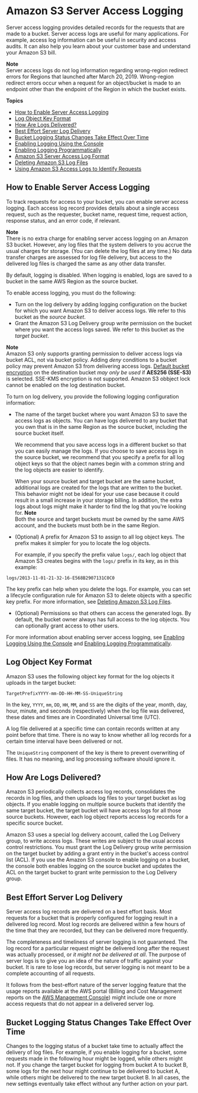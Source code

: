 # Amazon S3 Server Access Logging<a name="ServerLogs"></a>

Server access logging provides detailed records for the requests that are made to a bucket\. Server access logs are useful for many applications\. For example, access log information can be useful in security and access audits\. It can also help you learn about your customer base and understand your Amazon S3 bill\.

**Note**  
Server access logs do not log information regarding wrong\-region redirect errors for Regions that launched after March 20, 2019\. Wrong\-region redirect errors occur when a request for an object/bucket is made to an endpoint other than the endpoint of the Region in which the bucket exists\. 

**Topics**
+ [How to Enable Server Access Logging](#server-access-logging-overview)
+ [Log Object Key Format](#server-log-keyname-format)
+ [How Are Logs Delivered?](#how-logs-delivered)
+ [Best Effort Server Log Delivery](#LogDeliveryBestEffort)
+ [Bucket Logging Status Changes Take Effect Over Time](#BucketLoggingStatusChanges)
+ [Enabling Logging Using the Console](enable-logging-console.md)
+ [Enabling Logging Programmatically](enable-logging-programming.md)
+ [Amazon S3 Server Access Log Format](LogFormat.md)
+ [Deleting Amazon S3 Log Files](deleting-log-files-lifecycle.md)
+ [Using Amazon S3 Access Logs to Identify Requests](using-s3-access-logs-to-idenitfy-requests.md)

## How to Enable Server Access Logging<a name="server-access-logging-overview"></a>

To track requests for access to your bucket, you can enable server access logging\. Each access log record provides details about a single access request, such as the requester, bucket name, request time, request action, response status, and an error code, if relevant\. 

**Note**  
There is no extra charge for enabling server access logging on an Amazon S3 bucket\. However, any log files that the system delivers to you accrue the usual charges for storage\. \(You can delete the log files at any time\.\) No data transfer charges are assessed for log file delivery, but access to the delivered log files is charged the same as any other data transfer\. 

 By default, logging is disabled\. When logging is enabled, logs are saved to a bucket in the same AWS Region as the source bucket\. 

To enable access logging, you must do the following: 
+  Turn on the log delivery by adding logging configuration on the bucket for which you want Amazon S3 to deliver access logs\. We refer to this bucket as the *source bucket*\. 
+  Grant the Amazon S3 Log Delivery group write permission on the bucket where you want the access logs saved\. We refer to this bucket as the *target bucket*\. 

**Note**  
 Amazon S3 only supports granting permission to deliver access logs via bucket ACL, not via bucket policy\.
 Adding *deny* conditions to a bucket policy may prevent Amazon S3 from delivering access logs\.
 [Default bucket encryption](bucket-encryption.html) on the destination bucket *may only be used* if **AES256 \(SSE\-S3\)** is selected\. SSE\-KMS encryption is not supported\. 
Amazon S3 obbject lock cannot be enabled on the log destination bucket\.

To turn on log delivery, you provide the following logging configuration information:
+ The name of the target bucket where you want Amazon S3 to save the access logs as objects\. You can have logs delivered to any bucket that you own that is in the same Region as the source bucket, including the source bucket itself\. 

  We recommend that you save access logs in a different bucket so that you can easily manage the logs\. If you choose to save access logs in the source bucket, we recommend that you specify a prefix for all log object keys so that the object names begin with a common string and the log objects are easier to identify\. 

  When your source bucket and target bucket are the same bucket, additional logs are created for the logs that are written to the bucket\. This behavior might not be ideal for your use case because it could result in a small increase in your storage billing\. In addition, the extra logs about logs might make it harder to find the log that you're looking for\.
**Note**  
Both the source and target buckets must be owned by the same AWS account, and the buckets must both be in the same Region\.
+  \(Optional\) A prefix for Amazon S3 to assign to all log object keys\. The prefix makes it simpler for you to locate the log objects\. 

   For example, if you specify the prefix value `logs/`, each log object that Amazon S3 creates begins with the `logs/` prefix in its key, as in this example:

  ```
  logs/2013-11-01-21-32-16-E568B2907131C0C0
  ```

   The key prefix can help when you delete the logs\. For example, you can set a lifecycle configuration rule for Amazon S3 to delete objects with a specific key prefix\. For more information, see [Deleting Amazon S3 Log Files](deleting-log-files-lifecycle.md)\.
+  \(Optional\) Permissions so that others can access the generated logs\. By default, the bucket owner always has full access to the log objects\. You can optionally grant access to other users\. 

For more information about enabling server access logging, see [Enabling Logging Using the Console](enable-logging-console.md) and [Enabling Logging Programmatically](enable-logging-programming.md)\. 

## Log Object Key Format<a name="server-log-keyname-format"></a>

Amazon S3 uses the following object key format for the log objects it uploads in the target bucket:

```
TargetPrefixYYYY-mm-DD-HH-MM-SS-UniqueString 
```

 In the key, `YYYY`, `mm`, `DD`, `HH`, `MM`, and `SS` are the digits of the year, month, day, hour, minute, and seconds \(respectively\) when the log file was delivered, these dates and times are in Coordinated Universal time \(UTC\)\. 

A log file delivered at a specific time can contain records written at any point before that time\. There is no way to know whether all log records for a certain time interval have been delivered or not\. 

 The `UniqueString` component of the key is there to prevent overwriting of files\. It has no meaning, and log processing software should ignore it\. 

## How Are Logs Delivered?<a name="how-logs-delivered"></a>

Amazon S3 periodically collects access log records, consolidates the records in log files, and then uploads log files to your target bucket as log objects\. If you enable logging on multiple source buckets that identify the same target bucket, the target bucket will have access logs for all those source buckets\. However, each log object reports access log records for a specific source bucket\. 

Amazon S3 uses a special log delivery account, called the Log Delivery group, to write access logs\. These writes are subject to the usual access control restrictions\. You must grant the Log Delivery group write permission on the target bucket by adding a grant entry in the bucket's access control list \(ACL\)\. If you use the Amazon S3 console to enable logging on a bucket, the console both enables logging on the source bucket and updates the ACL on the target bucket to grant write permission to the Log Delivery group\.

## Best Effort Server Log Delivery<a name="LogDeliveryBestEffort"></a>

Server access log records are delivered on a best effort basis\. Most requests for a bucket that is properly configured for logging result in a delivered log record\. Most log records are delivered within a few hours of the time that they are recorded, but they can be delivered more frequently\. 

The completeness and timeliness of server logging is not guaranteed\. The log record for a particular request might be delivered long after the request was actually processed, or *it might not be delivered at all*\. The purpose of server logs is to give you an idea of the nature of traffic against your bucket\. It is rare to lose log records, but server logging is not meant to be a complete accounting of all requests\. 

It follows from the best\-effort nature of the server logging feature that the usage reports available at the AWS portal \(Billing and Cost Management reports on the [AWS Management Console](https://console.aws.amazon.com/)\) might include one or more access requests that do not appear in a delivered server log\. 

## Bucket Logging Status Changes Take Effect Over Time<a name="BucketLoggingStatusChanges"></a>

 Changes to the logging status of a bucket take time to actually affect the delivery of log files\. For example, if you enable logging for a bucket, some requests made in the following hour might be logged, while others might not\. If you change the target bucket for logging from bucket A to bucket B, some logs for the next hour might continue to be delivered to bucket A, while others might be delivered to the new target bucket B\. In all cases, the new settings eventually take effect without any further action on your part\. 